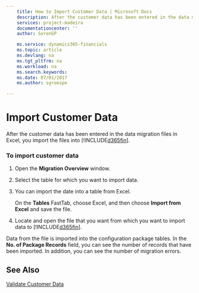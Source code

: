 ```yaml
---
    title: How to Import Customer Data | Microsoft Docs
    description: After the customer data has been entered in the data migration files in Excel, you import the files into [!INCLUDE[d365fin](includes/d365fin_md.md)].
    services: project-madeira
    documentationcenter: ''
    author: SorenGP

    ms.service: dynamics365-financials
    ms.topic: article
    ms.devlang: na
    ms.tgt_pltfrm: na
    ms.workload: na
    ms.search.keywords:
    ms.date: 07/01/2017
    ms.author: sgroespe

---
```

# Import Customer Data
After the customer data has been entered in the data migration files in Excel, you import the files into [!INCLUDE[d365fin](includes/d365fin_md.md)].  
  
### To import customer data  
  
1.  Open the **Migration Overview** window.  
  
2.  Select the table for which you want to import data.  
  
3.  You can import the date into a table from Excel.  
  
     On the **Tables** FastTab, choose Excel, and then choose **Import from Excel** and save the file.  
  
4.  Locate and open the file that you want from which you want to import data to [!INCLUDE[d365fin](includes/d365fin_md.md)].  
  
 Data from the file is imported into the configuration package tables. In the **No. of Package Records** field, you can see the number of records that have been imported. In addition, you can see the number of migration errors.  
  
## See Also  
 [Validate Customer Data](../how-to-validate-customer-data.md)